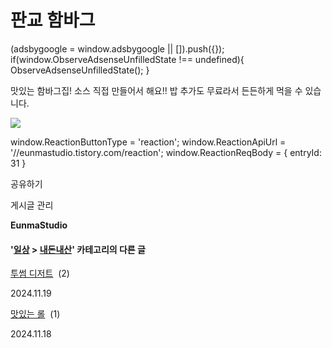 
# 판교 함바그

(adsbygoogle = window.adsbygoogle || \[\]).push({}); if(window.ObserveAdsenseUnfilledState !== undefined){ ObserveAdsenseUnfilledState(); }

맛있는 함바그집! 소스 직접 만들어서 해요!! 밥 추가도 무료라서 든든하게 먹을 수 있습니다.

![](https://blog.kakaocdn.net/dn/mPlu1/btsKQOtfGT7/h3UKYOWQVS9kSOvD5kNpG0/img.jpg)

window.ReactionButtonType = 'reaction'; window.ReactionApiUrl = '//eunmastudio.tistory.com/reaction'; window.ReactionReqBody = { entryId: 31 }

공유하기

게시글 관리

**EunmaStudio**

#### '[일상](/category/%EC%9D%BC%EC%83%81) > [내돈내산](/category/%EC%9D%BC%EC%83%81/%EB%82%B4%EB%8F%88%EB%82%B4%EC%82%B0)' 카테고리의 다른 글

[투썸 디저트](/30)  (2)

2024.11.19

[맛있는 롤](/29)  (1)

2024.11.18
            